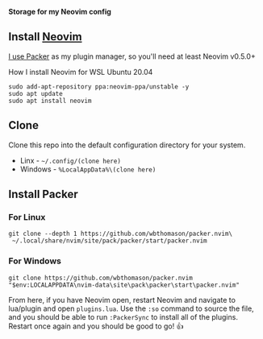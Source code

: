**Storage for my Neovim config**

## Install [Neovim](https://github.com/neovim/neovim/wiki/Installing-Neovim)

[I use Packer](https://github.com/wbthomason/packer.nvim) as my plugin manager, so you'll need at least Neovim v0.5.0+

How I install Neovim for WSL Ubuntu 20.04

```shell
sudo add-apt-repository ppa:neovim-ppa/unstable -y
sudo apt update
sudo apt install neovim
```
## Clone
Clone this repo into the default configuration directory for your system.

* Linx - `~/.config/(clone here)`
* Windows - `%LocalAppData%\(clone here)`

## Install Packer

### For Linux
```shell
git clone --depth 1 https://github.com/wbthomason/packer.nvim\
 ~/.local/share/nvim/site/pack/packer/start/packer.nvim
```

### For Windows
```shell
git clone https://github.com/wbthomason/packer.nvim "$env:LOCALAPPDATA\nvim-data\site\pack\packer\start\packer.nvim"
```

From here, if you have Neovim open, restart Neovim and navigate to lua/plugin and open `plugins.lua`. Use the `:so` command to source the file, and you should be able to run `:PackerSync` to install all of the plugins. Restart once again and you should be good to go! 👍
